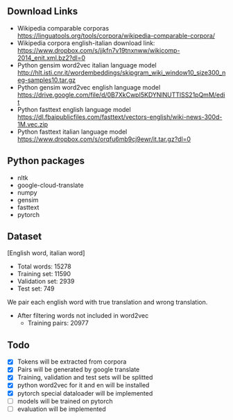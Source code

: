 ## Download Links
* Wikipedia comparable corporas https://linguatools.org/tools/corpora/wikipedia-comparable-corpora/ 
* Wikipedia corpora english-italian download link: https://www.dropbox.com/s/jjkfn7v19tnxnww/wikicomp-2014_enit.xml.bz2?dl=0
* Python gensim word2vec italian language model http://hlt.isti.cnr.it/wordembeddings/skipgram_wiki_window10_size300_neg-samples10.tar.gz
* Python gensim word2vec english language model https://drive.google.com/file/d/0B7XkCwpI5KDYNlNUTTlSS21pQmM/edit
* Python fasttext english language model https://dl.fbaipublicfiles.com/fasttext/vectors-english/wiki-news-300d-1M.vec.zip
* Python fasttext italian language model  https://www.dropbox.com/s/orqfu6mb9cj9ewr/it.tar.gz?dl=0

## Python packages

* nltk
* google-cloud-translate
* numpy
* gensim
* fasttext
* pytorch

## Dataset

[English word, italian word]

* Total words:    15278
 *  Training set:   11590
 * Validation set: 2939
 * Test set:       749


We pair each english word with true translation and wrong translation.

* After filtering words not included in word2vec
  * Training pairs: 20977

## Todo

* [x] Tokens will be extracted from corpora
* [x] Pairs will be generated by google translate
* [x] Training, validation and test sets will be splitted
* [x] python word2vec for it and en will be installed 
* [x] pytorch special dataloader will be implemented  
* [ ] models will be trained on pytorch  
* [ ] evaluation will be implemented  
